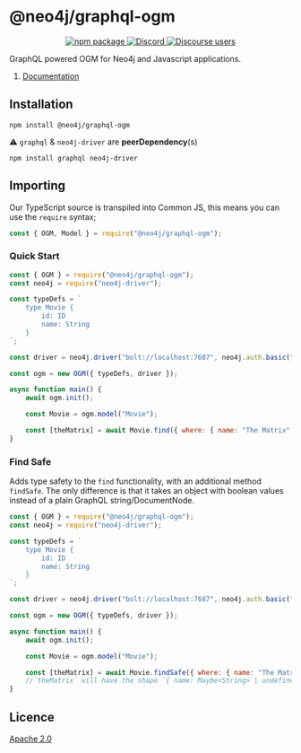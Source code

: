 # @neo4j/graphql-ogm

<p align="center">
  <a href="https://badge.fury.io/js/%40neo4j%2Fgraphql-ogm">
    <img alt="npm package" src="https://badge.fury.io/js/%40neo4j%2Fgraphql-ogm.svg">
  </a>
  <a href="https://discord.gg/neo4j">
    <img alt="Discord" src="https://img.shields.io/discord/787399249741479977?logo=discord&logoColor=white">
  </a>
  <a href="https://community.neo4j.com/c/drivers-stacks/graphql/33">
    <img alt="Discourse users" src="https://img.shields.io/discourse/users?logo=discourse&server=https%3A%2F%2Fcommunity.neo4j.com">
  </a>
</p>

GraphQL powered OGM for Neo4j and Javascript applications.

1. [Documentation](https://neo4j.com/docs/graphql-manual/current/ogm/)

## Installation

```
npm install @neo4j/graphql-ogm
```

⚠ `graphql` & `neo4j-driver` are **peerDependency**(s)

```
npm install graphql neo4j-driver
```

## Importing

Our TypeScript source is transpiled into Common JS, this means you can use the `require` syntax;

```js
const { OGM, Model } = require("@neo4j/graphql-ogm");
```

### Quick Start

```js
const { OGM } = require("@neo4j/graphql-ogm");
const neo4j = require("neo4j-driver");

const typeDefs = `
    type Movie {
        id: ID
        name: String
    }
`;

const driver = neo4j.driver("bolt://localhost:7687", neo4j.auth.basic("admin", "password"));

const ogm = new OGM({ typeDefs, driver });

async function main() {
    await ogm.init();

    const Movie = ogm.model("Movie");

    const [theMatrix] = await Movie.find({ where: { name: "The Matrix" } });
}
```

### Find Safe
Adds type safety to the `find` functionality, with an additional method `findSafe`.
The only difference is that it takes an object with boolean values instead of a plain GraphQL string/DocumentNode.

```js
const { OGM } = require("@neo4j/graphql-ogm");
const neo4j = require("neo4j-driver");

const typeDefs = `
    type Movie {
        id: ID
        name: String
    }
`;

const driver = neo4j.driver("bolt://localhost:7687", neo4j.auth.basic("admin", "password"));

const ogm = new OGM({ typeDefs, driver });

async function main() {
    await ogm.init();

    const Movie = ogm.model("Movie");

    const [theMatrix] = await Movie.findSafe({ where: { name: "The Matrix" }, selectionSet: { name: true } });
    //`theMatrix` will have the shape `{ name: Maybe<String> | undefined }`
}
```

## Licence

[Apache 2.0](https://github.com/neo4j/graphql/blob/dev/packages/ogm/LICENSE.txt)
